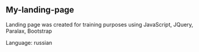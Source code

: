 ## My-landing-page
Landing page was created for training purposes using JavaScript, JQuery, Paralax, Bootstrap

Language: russian
